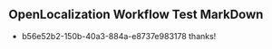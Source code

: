 ## OpenLocalization Workflow Test MarkDown
* b56e52b2-150b-40a3-884a-e8737e983178 thanks!

<!--HONumber=Aug16_HO4-->


